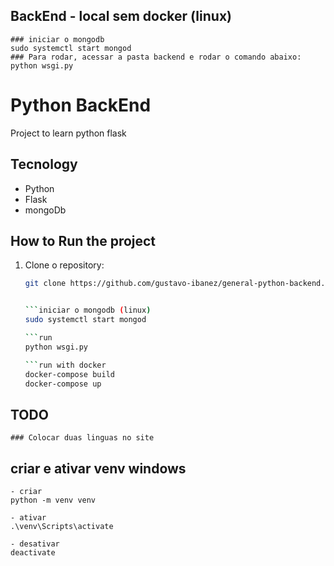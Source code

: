 ## BackEnd - local sem docker (linux)

    ### iniciar o mongodb
    sudo systemctl start mongod
    ### Para rodar, acessar a pasta backend e rodar o comando abaixo:
    python wsgi.py 

# Python BackEnd

Project to learn python flask

## Tecnology

- Python
- Flask
- mongoDb

## How to Run the project

1. Clone o repository:
   ```bash
   git clone https://github.com/gustavo-ibanez/general-python-backend.git


   ```iniciar o mongodb (linux)
   sudo systemctl start mongod

   ```run
   python wsgi.py 

   ```run with docker
   docker-compose build
   docker-compose up

## TODO
    ### Colocar duas linguas no site


## criar e ativar venv windows

    - criar
    python -m venv venv

    - ativar
    .\venv\Scripts\activate

    - desativar
    deactivate